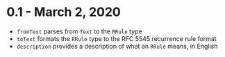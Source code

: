 # 0.1 - March 2, 2020

- `fromText` parses from `Text` to the `RRule` type
- `toText` formats the `RRule` type to the RFC 5545 recurrence rule format
- `description` provides a description of what an `RRule` means, in English
